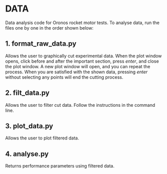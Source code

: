 # DATA

Data analysis code for Oronos rocket motor tests. To analyse data, run the files one by one in the order shown below:

## 1. format_raw_data.py

Allows the user to graphically cut experimental data. When the plot window opens, click before and after the important section, press *enter*, and close the plot window. A new plot window will open, and you can repeat the process. When you are satisfied with the shown data, pressing *enter* without selecting any points will end the cutting process.

## 2. filt_data.py

Allows the user to filter cut data. Follow the instructions in the command line.

## 3. plot_data.py

Allows the user to plot filtered data.

## 4. analyse.py

Returns performance parameters using filtered data.

